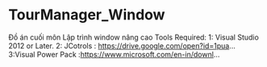 # TourManager_Window
Đồ án cuối môn Lập trình window nâng cao
Tools Required:
1: Visual Studio 2012 or Later.
2: JCotrols : https://drive.google.com/open?id=1pua...
3:Visual Power Pack :https://www.microsoft.com/en-in/downl...
